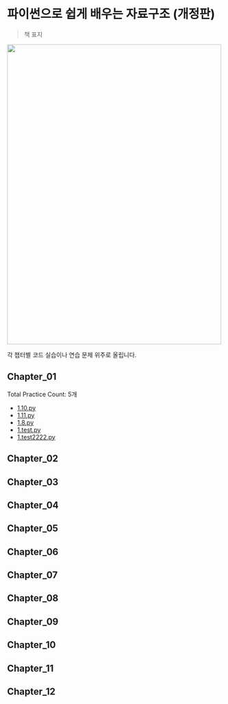 # 파이썬으로 쉽게 배우는 자료구조 (개정판)
>
> 책 표지
<img src="https://github.com/xoxlo/data_structure_to_python_easy_practice/assets/46445480/c4624456-228e-4d6a-a0d9-5c50ba664ee8" width="500" height="700"/>

각 챕터별 코드 실습이나 연습 문제 위주로 올립니다.

## Chapter_01
Total Practice Count: 5개
- [1.10.py](https://github.com/xoxlo/data_structure_to_python_easy_practice/tree/main/Chapter_1/1.10.py)
- [1.11.py](https://github.com/xoxlo/data_structure_to_python_easy_practice/tree/main/Chapter_1/1.11.py)
- [1.8.py](https://github.com/xoxlo/data_structure_to_python_easy_practice/tree/main/Chapter_1/1.8.py)
- [1.test.py](https://github.com/xoxlo/data_structure_to_python_easy_practice/tree/main/Chapter_1/1.test.py)
- [1.test2222.py](https://github.com/xoxlo/data_structure_to_python_easy_practice/tree/main/Chapter_1/1.test2222.py)

## Chapter_02
## Chapter_03
## Chapter_04
## Chapter_05
## Chapter_06
## Chapter_07
## Chapter_08
## Chapter_09
## Chapter_10
## Chapter_11
## Chapter_12
